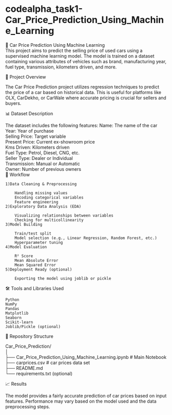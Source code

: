 # codealpha_task1-Car_Price_Prediction_Using_Machine_Learning

🚗 Car Price Prediction Using Machine Learning                                                                                                                                                                                                                                                                                                                                                                                     
This project aims to predict the selling price of used cars using a supervised machine learning model. The model is trained on a dataset containing various attributes of vehicles such as brand, manufacturing year, fuel type, transmission, kilometers driven, and more.                                   

📌 Project Overview                                                                                                                                       

The Car Price Prediction project utilizes regression techniques to predict the price of a car based on historical data. This is useful for platforms like OLX, CarDekho, or CarWale where accurate pricing is crucial for sellers and buyers.                                                                        

📊 Dataset Description                                                                                                                                    

The dataset includes the following features:
    Name: The name of the car                                                                                                                              
    Year: Year of purchase                                                                                                                                 
    Selling Price: Target variable                                                                                                                         
    Present Price: Current ex-showroom price                                                                                                               
    Kms Driven: Kilometers driven                                                                                                                          
    Fuel Type: Petrol, Diesel, CNG, etc.                                                                                                                   
    Seller Type: Dealer or Individual                                                                                                           
    Transmission: Manual or Automatic                                                                                                                      
    Owner: Number of previous owners                                                                                                                                                                                                                                                                                                                                                                                               
    🔁 Workflow

    1)Data Cleaning & Preprocessing
    
        Handling missing values
        Encoding categorical variables
        Feature engineering
    2)Exploratory Data Analysis (EDA)
    
        Visualizing relationships between variables
        Checking for multicollinearity
    3)Model Building
    
        Train/test split
        Model selection (e.g., Linear Regression, Random Forest, etc.)
        Hyperparameter tuning
    4)Model Evaluation
    
        R² Score
        Mean Absolute Error
        Mean Squared Error
    5)Deployment Ready (optional)
    
        Exporting the model using joblib or pickle
        
🛠️ Tools and Libraries Used

    Python                                                                                                                                               
    NumPy
    Pandas
    Matplotlib
    Seaborn
    Scikit-learn
    Joblib/Pickle (optional)

📁 Repository Structure                                                                                                                                   

Car_Price_Prediction/                                                                                                                                      
│                                                                                                                                                          
├── Car_Price_Prediction_Using_Machine_Learning.ipynb  # Main Notebook                                                                                     
├── carprices.csv # car prices data set                                                                                                               
├── README.md                                                                                                                                              
└── requirements.txt (optional)                                                                                                                            

📈 Results                                                                                                                                                

The model provides a fairly accurate prediction of car prices based on input features. Performance may vary based on the model used and the data preprocessing steps.
